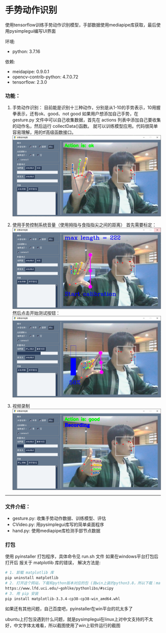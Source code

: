 # 手势动作识别
使用tensorflow训练手势动作识别模型，手部数据使用mediapipe库获取，最后使用pysimplegui编写UI界面

环境:
- python: 3.7.16

依赖:
- meidapipe: 0.9.0.1
- opencv-contrib-python: 4.7.0.72
- tensorflow: 2.3.0

### 功能：
1. 手势动作识别：
目前能是识别十三种动作，分别是从1-10的手势表示，10用握拳表示，还有ok、good、not good
如果用户想添加自己手势，在 gesture.py 文件中可以自己收集数据，首先在 actions 列表中添加自己要收集的动作名，然后运行 collectData()函数。
就可以训练模型应用。代码很简单容易理解，用的tf高级函数接口。
![动作](./image/img0.PNG)

2. 使用手势控制系统音量（使用拇指与食指指尖之间的距离）
首先需要标定：
![标定](./image/img1.PNG)
然后点击开始测试按钮：
![](./image/img2.PNG)

3. 视频录制
![](./image/img3.PNG)

---
### 文件介绍：
- gesture.py: 收集手势动作数据、训练模型、评估
- CVideo.py: 用pysimplegui库写的简单桌面程序
- hand.py: 使用mediapipe库检测手部节点数据

### 打包
使用 pyinstaller 打包程序，具体命令见 run.sh 文件
如果在windows平台打包后打开后 报关于 matplotlib 库的错误，
解决方法是:
```bash
# 1. 卸载 matplotlib 库
pip uninstall matplotlib
# 2. 打开这个网站，下载和python版本对应的包 (我win上装的python3.8，所以下载：matplotlib-3.3.4-cp38-cp38-win_amd64.whl)
https://www.lfd.uci.edu/~gohlke/pythonlibs/#scipy
# 3. 用 pip 安装
pip install matplotlib-3.3.4-cp38-cp38-win_amd64.whl
```
如果还有其他问题，自己百度吧，pyinstaller在win平台的坑太多了

ubuntu上打包没遇到什么问题，就是pysimplegui在linux上对中文支持的不太好，中文字体太难看，所以截图使用了win上软件运行的截图

